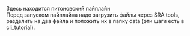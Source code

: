 Здесь находится питоновский пайплайн \
Перед запуском пайплайна надо загрузить файлы через SRA tools, разделить на два файла и положить их в папку data (эти шаги есть в cli_tutorial). 
